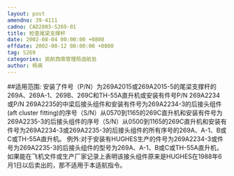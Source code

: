 ```yaml
---
layout: post
amendno: 39-4111
cadno: CAD2003-S269-01
title: 检查尾梁支撑杆
date: 2002-08-04 00:00:00 +0800
effdate: 2002-08-12 00:00:00 +0800
tag: S269
categories: 民航西南管理局适航处
author: 杨爽
---
```


##适用范围:
安装了件号（P/N）为269A2015或269A2015-5的尾梁支撑杆的269A、269A-1、269B、269C和TH-55A直升机或安装有件号P/N 269A2234 或P/N 269A2235的中梁后接头组件和安装有件号为269A2234-3的后接头组件(aft cluster fitting)的序号（S/N）从0570到1165的269C直升机和安装有件号为269A2235-3的后接头组件的序号（S/N）从0500到1165的269C直升机和安装有件号为269A2234-3或269A2235-3的后接头组件的所有序号的269A、A-1、B或C或TH-55A直升机。
例外:对于安装有HUGHES生产的件号为269A2234-3或件号为269A2235-3的后接头组件的型号为269A、A-1、B或C或TH-55A直升机，如果能在飞机文件或生产厂家记录上表明该接头组件原来是HUGHES在1988年6月1日以后卖出的，那不适用于本适航指令。

